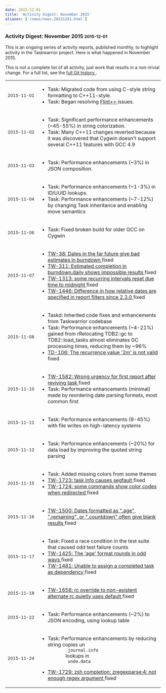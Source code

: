 ```yaml
---
date: 2015-12-01
title: 'Activity Digest: November 2015'
aliases: ['/news/news.20151201.html']
---
```

<div class="col-md-8 main">
 <div class="row">
  <h3>
   Activity Digest: November 2015
   <small>
    2015-12-01
   </small>
  </h3>
  <p>
   This is an ongoing series of activity reports, published monthly,
            to highlight activity in the Taskwarrior project. Here is what
            happened in November 2015.
  </p>
  <p>
   This is not a complete list of all activity, just work that results
            in a non-trivial change. For a full list, see the
   <a href="https://git.tasktools.org/projects/TM/repos/task/commits?until=refs%2Fheads%2F2.4.5">
    full Git history
   </a>
   .
  </p>
  <table class="table table-striped table-compact">
   <tr>
    <td style="white-space: nowrap;">
     <small>
      2015-11-01
     </small>
    </td>
    <td>
     <ul>
      <li>
       Task: Migrated code from using C-style string formatting to C++11-style.
      </li>
      <li>
       Task: Began resolving
       <a href="https://github.com/L2Program/FlintPlusPlus">
        Flint++
       </a>
       issues.
      </li>
     </ul>
    </td>
   </tr>
   <tr>
    <td>
     <small>
      2015-11-02
     </small>
    </td>
    <td>
     <ul>
      <li>
       Task: Significant performance enhancements (~45-55%) in string colorization.
      </li>
      <li>
       Task: Many C++11 changes reverted because it was discovered that Cygwin doesn't support several C++11 features with GCC 4.9
      </li>
     </ul>
    </td>
   </tr>
   <tr>
    <td>
     <small>
      2015-11-03
     </small>
    </td>
    <td>
     <ul>
      <li>
       Task: Performance enhancements (~3%) in JSON composition.
      </li>
     </ul>
    </td>
   </tr>
   <tr>
    <td>
     <small>
      2015-11-04
     </small>
    </td>
    <td>
     <ul>
      <li>
       Task: Performance enhancements (~1-3%) in ID/UUID lookups.
      </li>
      <li>
       Task: Performance enhancements (~7-12%) by changing Task inheritance and enabling move semantics
      </li>
     </ul>
    </td>
   </tr>
   <tr>
    <td>
     <small>
      2015-11-06
     </small>
    </td>
    <td>
     <ul>
      <li>
       Task: Fixed broken build for older GCC on Cygwin
      </li>
     </ul>
    </td>
   </tr>
   <tr>
    <td>
     <small>
      2015-11-07
     </small>
    </td>
    <td>
     <ul>
      <li>
       <a href="https://bug.tasktools.org/browse/TW-38">
        TW-38: Dates in the far future give bad estimates in burndown
       </a>
       fixed
      </li>
      <li>
       <a href="https://bug.tasktools.org/browse/TW-311">
        TW-311: Estimated completion in burndown.daily shows impossible results
       </a>
       fixed
      </li>
      <li>
       <a href="https://bug.tasktools.org/browse/TW-1313">
        TW-1313: some recurring intervals reset due time to midnight
       </a>
       fixed
      </li>
      <li>
       <a href="https://bug.tasktools.org/browse/TW-1446">
        TW-1446: Difference in how relative dates are specified in report filters since 2.3.0
       </a>
       fixed
      </li>
     </ul>
    </td>
   </tr>
   <tr>
    <td>
     <small>
      2015-11-08
     </small>
    </td>
    <td>
     <ul>
      <li>
       Taskd: Inherited code fixes and enhancements from Taskwarrior codebase
      </li>
      <li>
       Task: Performance enhancements (~4-21%) gained from rRelocating TDB2::gc to TDB2::load_tasks almost eliminates GC processing times, reducing them by ~96%
      </li>
      <li>
       <a href="https://bug.tasktools.org/browse/TD-106">
        TD-106: The recurrence value '2m' is not valid
       </a>
       fixed
      </li>
     </ul>
    </td>
   </tr>
   <tr>
    <td>
     <small>
      2015-11-10
     </small>
    </td>
    <td>
     <ul>
      <li>
       <a href="https://bug.tasktools.org/browse/TW-1582">
        TW-1582: Wrong urgency for first report after reviving task
       </a>
       fixed
      </li>
      <li>
       Task: Performance enhancements (minimal) made by reordering date parsing formats, most common first
      </li>
     </ul>
    </td>
   </tr>
   <tr>
    <td>
     <small>
      2015-11-11
     </small>
    </td>
    <td>
     <ul>
      <li>
       Task: Performance enhancements (9-45%) with file writes on high-latency systems
      </li>
     </ul>
    </td>
   </tr>
   <tr>
    <td>
     <small>
      2015-11-12
     </small>
    </td>
    <td>
     <ul>
      <li>
       Task: Performance enhancements (~20%) for data load by improving the quoted string parsing
      </li>
     </ul>
    </td>
   </tr>
   <tr>
    <td>
     <small>
      2015-11-15
     </small>
    </td>
    <td>
     <ul>
      <li>
       Task: Added missing colors from some themes
      </li>
      <li>
       <a href="https://bug.tasktools.org/browse/TW-1723">
        TW-1723: task info causes segfault
       </a>
       fixed
      </li>
      <li>
       <a href="https://bug.tasktools.org/browse/TW-1724">
        TW-1724: some commands show color codes when redirected
       </a>
       fixed
      </li>
     </ul>
    </td>
   </tr>
   <tr>
    <td>
     <small>
      2015-11-16
     </small>
    </td>
    <td>
     <ul>
      <li>
       <a href="https://bug.tasktools.org/browse/TW-1500">
        TW-1500: Dates formatted as ".age", ".remaining", or ".countdown" often give blank results
       </a>
       fixed
      </li>
     </ul>
    </td>
   </tr>
   <tr>
    <td>
     <small>
      2015-11-17
     </small>
    </td>
    <td>
     <ul>
      <li>
       Task: Fixed a race condition in the test suite that caused odd test failure counts
      </li>
      <li>
       <a href="https://bug.tasktools.org/browse/TW-1425">
        TW-1425: The 'age' format rounds in odd ways
       </a>
       fixed
      </li>
      <li>
       <a href="https://bug.tasktools.org/browse/TW-1481">
        TW-1481: Unable to assign a completed task as dependency
       </a>
       fixed
      </li>
     </ul>
    </td>
   </tr>
   <tr>
    <td>
     <small>
      2015-11-18
     </small>
    </td>
    <td>
     <ul>
      <li>
       <a href="https://bug.tasktools.org/browse/TW-1658">
        TW-1658: rc override to non-existent alternate rc quietly uses default
       </a>
       fixed
      </li>
     </ul>
    </td>
   </tr>
   <tr>
    <td>
     <small>
      2015-11-22
     </small>
    </td>
    <td>
     <ul>
      <li>
       Task: Performance enhancements (~2%) to JSON encoding, using lookup table
      </li>
     </ul>
    </td>
   </tr>
   <tr>
    <td>
     <small>
      2015-11-24
     </small>
    </td>
    <td>
     <ul>
      <li>
       Task: Performance enhancements by reducing string copies un
       <code>
        journal.info
       </code>
       lookups in
       <code>
        undo.data
       </code>
      </li>
      <li>
       <a href="https://bug.tasktools.org/browse/TW-1729">
        TW-1729: zsh completion: zregexparse:4: not enough regex argument
       </a>
       fixed
      </li>
     </ul>
    </td>
   </tr>
  </table>
  <br/>
  <br/>
 </div>
</div>

